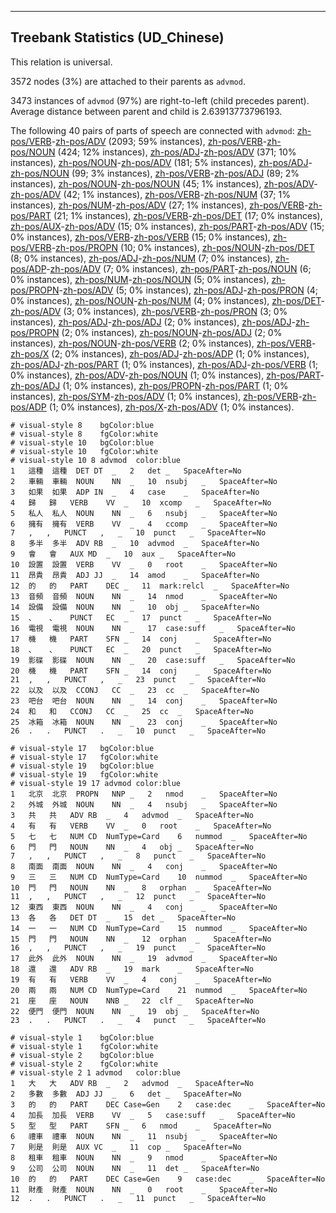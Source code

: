 

--------------------------------------------------------------------------------

## Treebank Statistics (UD_Chinese)

This relation is universal.

3572 nodes (3%) are attached to their parents as `advmod`.

3473 instances of `advmod` (97%) are right-to-left (child precedes parent).
Average distance between parent and child is 2.63913773796193.

The following 40 pairs of parts of speech are connected with `advmod`: [zh-pos/VERB]()-[zh-pos/ADV]() (2093; 59% instances), [zh-pos/VERB]()-[zh-pos/NOUN]() (424; 12% instances), [zh-pos/ADJ]()-[zh-pos/ADV]() (371; 10% instances), [zh-pos/NOUN]()-[zh-pos/ADV]() (181; 5% instances), [zh-pos/ADJ]()-[zh-pos/NOUN]() (99; 3% instances), [zh-pos/VERB]()-[zh-pos/ADJ]() (89; 2% instances), [zh-pos/NOUN]()-[zh-pos/NOUN]() (45; 1% instances), [zh-pos/ADV]()-[zh-pos/ADV]() (42; 1% instances), [zh-pos/VERB]()-[zh-pos/NUM]() (37; 1% instances), [zh-pos/NUM]()-[zh-pos/ADV]() (27; 1% instances), [zh-pos/VERB]()-[zh-pos/PART]() (21; 1% instances), [zh-pos/VERB]()-[zh-pos/DET]() (17; 0% instances), [zh-pos/AUX]()-[zh-pos/ADV]() (15; 0% instances), [zh-pos/PART]()-[zh-pos/ADV]() (15; 0% instances), [zh-pos/VERB]()-[zh-pos/VERB]() (15; 0% instances), [zh-pos/VERB]()-[zh-pos/PROPN]() (10; 0% instances), [zh-pos/NOUN]()-[zh-pos/DET]() (8; 0% instances), [zh-pos/ADJ]()-[zh-pos/NUM]() (7; 0% instances), [zh-pos/ADP]()-[zh-pos/ADV]() (7; 0% instances), [zh-pos/PART]()-[zh-pos/NOUN]() (6; 0% instances), [zh-pos/NUM]()-[zh-pos/NOUN]() (5; 0% instances), [zh-pos/PROPN]()-[zh-pos/ADV]() (5; 0% instances), [zh-pos/ADJ]()-[zh-pos/PRON]() (4; 0% instances), [zh-pos/NOUN]()-[zh-pos/NUM]() (4; 0% instances), [zh-pos/DET]()-[zh-pos/ADV]() (3; 0% instances), [zh-pos/VERB]()-[zh-pos/PRON]() (3; 0% instances), [zh-pos/ADJ]()-[zh-pos/ADJ]() (2; 0% instances), [zh-pos/ADJ]()-[zh-pos/PROPN]() (2; 0% instances), [zh-pos/NOUN]()-[zh-pos/ADJ]() (2; 0% instances), [zh-pos/NOUN]()-[zh-pos/VERB]() (2; 0% instances), [zh-pos/VERB]()-[zh-pos/X]() (2; 0% instances), [zh-pos/ADJ]()-[zh-pos/ADP]() (1; 0% instances), [zh-pos/ADJ]()-[zh-pos/PART]() (1; 0% instances), [zh-pos/ADJ]()-[zh-pos/VERB]() (1; 0% instances), [zh-pos/ADV]()-[zh-pos/NOUN]() (1; 0% instances), [zh-pos/PART]()-[zh-pos/ADJ]() (1; 0% instances), [zh-pos/PROPN]()-[zh-pos/PART]() (1; 0% instances), [zh-pos/SYM]()-[zh-pos/ADV]() (1; 0% instances), [zh-pos/VERB]()-[zh-pos/ADP]() (1; 0% instances), [zh-pos/X]()-[zh-pos/ADV]() (1; 0% instances).


~~~ conllu
# visual-style 8	bgColor:blue
# visual-style 8	fgColor:white
# visual-style 10	bgColor:blue
# visual-style 10	fgColor:white
# visual-style 10 8 advmod	color:blue
1	這種	這種	DET	DT	_	2	det	_	SpaceAfter=No
2	車輛	車輛	NOUN	NN	_	10	nsubj	_	SpaceAfter=No
3	如果	如果	ADP	IN	_	4	case	_	SpaceAfter=No
4	歸	歸	VERB	VV	_	10	xcomp	_	SpaceAfter=No
5	私人	私人	NOUN	NN	_	6	nsubj	_	SpaceAfter=No
6	擁有	擁有	VERB	VV	_	4	ccomp	_	SpaceAfter=No
7	,	,	PUNCT	,	_	10	punct	_	SpaceAfter=No
8	多半	多半	ADV	RB	_	10	advmod	_	SpaceAfter=No
9	會	會	AUX	MD	_	10	aux	_	SpaceAfter=No
10	設置	設置	VERB	VV	_	0	root	_	SpaceAfter=No
11	昂貴	昂貴	ADJ	JJ	_	14	amod	_	SpaceAfter=No
12	的	的	PART	DEC	_	11	mark:relcl	_	SpaceAfter=No
13	音頻	音頻	NOUN	NN	_	14	nmod	_	SpaceAfter=No
14	設備	設備	NOUN	NN	_	10	obj	_	SpaceAfter=No
15	、	、	PUNCT	EC	_	17	punct	_	SpaceAfter=No
16	電視	電視	NOUN	NN	_	17	case:suff	_	SpaceAfter=No
17	機	機	PART	SFN	_	14	conj	_	SpaceAfter=No
18	、	、	PUNCT	EC	_	20	punct	_	SpaceAfter=No
19	影碟	影碟	NOUN	NN	_	20	case:suff	_	SpaceAfter=No
20	機	機	PART	SFN	_	14	conj	_	SpaceAfter=No
21	,	,	PUNCT	,	_	23	punct	_	SpaceAfter=No
22	以及	以及	CCONJ	CC	_	23	cc	_	SpaceAfter=No
23	吧台	吧台	NOUN	NN	_	14	conj	_	SpaceAfter=No
24	和	和	CCONJ	CC	_	25	cc	_	SpaceAfter=No
25	冰箱	冰箱	NOUN	NN	_	23	conj	_	SpaceAfter=No
26	.	.	PUNCT	.	_	10	punct	_	SpaceAfter=No

~~~


~~~ conllu
# visual-style 17	bgColor:blue
# visual-style 17	fgColor:white
# visual-style 19	bgColor:blue
# visual-style 19	fgColor:white
# visual-style 19 17 advmod	color:blue
1	北京	北京	PROPN	NNP	_	2	nmod	_	SpaceAfter=No
2	外城	外城	NOUN	NN	_	4	nsubj	_	SpaceAfter=No
3	共	共	ADV	RB	_	4	advmod	_	SpaceAfter=No
4	有	有	VERB	VV	_	0	root	_	SpaceAfter=No
5	七	七	NUM	CD	NumType=Card	6	nummod	_	SpaceAfter=No
6	門	門	NOUN	NN	_	4	obj	_	SpaceAfter=No
7	,	,	PUNCT	,	_	8	punct	_	SpaceAfter=No
8	南面	南面	NOUN	NN	_	4	conj	_	SpaceAfter=No
9	三	三	NUM	CD	NumType=Card	10	nummod	_	SpaceAfter=No
10	門	門	NOUN	NN	_	8	orphan	_	SpaceAfter=No
11	,	,	PUNCT	,	_	12	punct	_	SpaceAfter=No
12	東西	東西	NOUN	NN	_	4	conj	_	SpaceAfter=No
13	各	各	DET	DT	_	15	det	_	SpaceAfter=No
14	一	一	NUM	CD	NumType=Card	15	nummod	_	SpaceAfter=No
15	門	門	NOUN	NN	_	12	orphan	_	SpaceAfter=No
16	,	,	PUNCT	,	_	19	punct	_	SpaceAfter=No
17	此外	此外	NOUN	NN	_	19	advmod	_	SpaceAfter=No
18	還	還	ADV	RB	_	19	mark	_	SpaceAfter=No
19	有	有	VERB	VV	_	4	conj	_	SpaceAfter=No
20	兩	兩	NUM	CD	NumType=Card	21	nummod	_	SpaceAfter=No
21	座	座	NOUN	NNB	_	22	clf	_	SpaceAfter=No
22	便門	便門	NOUN	NN	_	19	obj	_	SpaceAfter=No
23	.	.	PUNCT	.	_	4	punct	_	SpaceAfter=No

~~~


~~~ conllu
# visual-style 1	bgColor:blue
# visual-style 1	fgColor:white
# visual-style 2	bgColor:blue
# visual-style 2	fgColor:white
# visual-style 2 1 advmod	color:blue
1	大	大	ADV	RB	_	2	advmod	_	SpaceAfter=No
2	多數	多數	ADJ	JJ	_	6	det	_	SpaceAfter=No
3	的	的	PART	DEC	Case=Gen	2	case:dec	_	SpaceAfter=No
4	加長	加長	VERB	VV	_	5	case:suff	_	SpaceAfter=No
5	型	型	PART	SFN	_	6	nmod	_	SpaceAfter=No
6	禮車	禮車	NOUN	NN	_	11	nsubj	_	SpaceAfter=No
7	則是	則是	AUX	VC	_	11	cop	_	SpaceAfter=No
8	租車	租車	NOUN	NN	_	9	nmod	_	SpaceAfter=No
9	公司	公司	NOUN	NN	_	11	det	_	SpaceAfter=No
10	的	的	PART	DEC	Case=Gen	9	case:dec	_	SpaceAfter=No
11	財產	財產	NOUN	NN	_	0	root	_	SpaceAfter=No
12	.	.	PUNCT	.	_	11	punct	_	SpaceAfter=No

~~~


